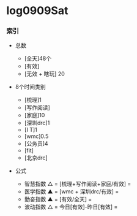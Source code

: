 # log0909Sat

### 索引

- 总数
    + [全天]48个
    + [有效]
    + [无效 + 瞎玩] 20
- 8个时间类别
    + [梳理]1 
    + [写作阅读]
    + [家庭]10
    + [深圳drc]1
    + [I T]1
    + [wmc]0.5
    + [公务员]4
    + [fit]
    + [北京drc]

- 公式
    + 智慧指数 △ = [梳理+写作阅读+家庭/有效] =
    + 医学指数 ▲ = [wmc + 深圳drc/有效] = 
    + 勤奋指数 ▲ = [有效/全天] = 
    + 波动指数 △ = 今日[有效]-昨日[有效] = 
